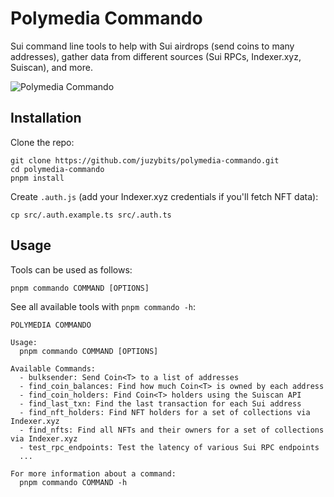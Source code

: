 # Polymedia Commando

Sui command line tools to help with Sui airdrops (send coins to many addresses), gather data from different sources (Sui RPCs, Indexer.xyz, Suiscan), and more.

![Polymedia Commando](https://assets.polymedia.app/img/commando/open-graph.webp)

## Installation

Clone the repo:

```
git clone https://github.com/juzybits/polymedia-commando.git
cd polymedia-commando
pnpm install
```

Create `.auth.js` (add your Indexer.xyz credentials if you'll fetch NFT data):

```
cp src/.auth.example.ts src/.auth.ts
```

## Usage

Tools can be used as follows:

```
pnpm commando COMMAND [OPTIONS]
```

See all available tools with `pnpm commando -h`:

```
POLYMEDIA COMMANDO

Usage:
  pnpm commando COMMAND [OPTIONS]

Available Commands:
  - bulksender: Send Coin<T> to a list of addresses
  - find_coin_balances: Find how much Coin<T> is owned by each address
  - find_coin_holders: Find Coin<T> holders using the Suiscan API
  - find_last_txn: Find the last transaction for each Sui address
  - find_nft_holders: Find NFT holders for a set of collections via Indexer.xyz
  - find_nfts: Find all NFTs and their owners for a set of collections via Indexer.xyz
  - test_rpc_endpoints: Test the latency of various Sui RPC endpoints
  ...

For more information about a command:
  pnpm commando COMMAND -h
```
